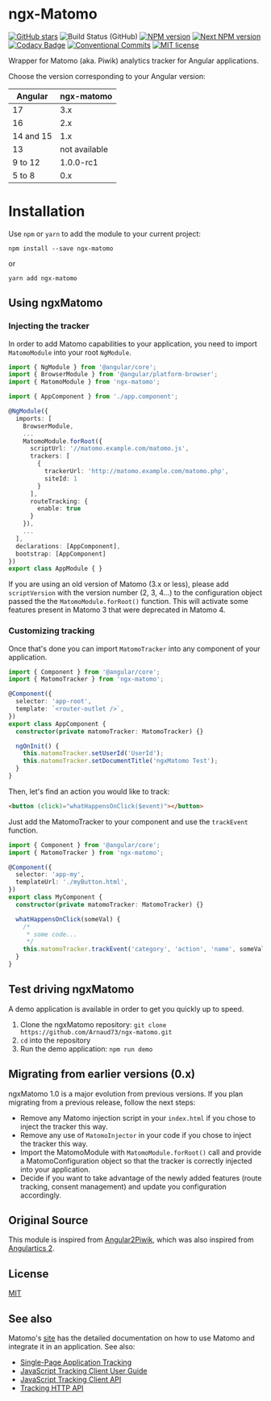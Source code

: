 # ngx-Matomo

[![GitHub stars](https://img.shields.io/github/stars/Arnaud73/ngx-matomo.svg?style=social&label=Star&maxAge=2592000)](https://GitHub.com/Arnaud73/ngx-matomo/)
![Build Status (GitHub)](https://github.com/Arnaud73/ngx-matomo/actions/workflows/ci.yml/badge.svg)
[![NPM version](https://img.shields.io/npm/v/ngx-matomo.svg)](https://www.npmjs.com/package/ngx-matomo)
[![Next NPM version](https://img.shields.io/npm/v/ngx-matomo/next.svg)](https://www.npmjs.com/package/ngx-matomo)
[![Codacy Badge](https://api.codacy.com/project/badge/Grade/b650cf6a9d3d4ab393af8d29d63fc8cc)](https://www.codacy.com/app/Arnaud73/ngx-matomo?utm_source=github.com&utm_medium=referral&utm_content=Arnaud73/ngx-matomo&utm_campaign=Badge_Grade)
[![Conventional Commits](https://img.shields.io/badge/Conventional%20Commits-1.0.0-yellow.svg)](https://conventionalcommits.org)
[![MIT license](https://img.shields.io/badge/license-MIT-brightgreen.svg)](http://opensource.org/licenses/MIT)

Wrapper for Matomo (aka. Piwik) analytics tracker for Angular applications.

Choose the version corresponding to your Angular version:

| Angular   | ngx-matomo    |
| --------- | ------------- |
| 17        | 3.x           |
| 16        | 2.x           |
| 14 and 15 | 1.x           |
| 13        | not available |
| 9 to 12   | 1.0.0-rc1     |
| 5 to 8    | 0.x           |

# Installation

Use `npm` or `yarn` to add the module to your current project:

```shell session
npm install --save ngx-matomo
```

or

```shell session
yarn add ngx-matomo
```

## Using ngxMatomo

### Injecting the tracker

In order to add Matomo capabilities to your application, you need to import `MatomoModule` into your root `NgModule`.

```ts
import { NgModule } from '@angular/core';
import { BrowserModule } from '@angular/platform-browser';
import { MatomoModule } from 'ngx-matomo';

import { AppComponent } from './app.component';

@NgModule({
  imports: [
    BrowserModule,
    ...
    MatomoModule.forRoot({
      scriptUrl: '//matomo.example.com/matomo.js',
      trackers: [
        {
          trackerUrl: 'http://matomo.example.com/matomo.php',
          siteId: 1
        }
      ],
      routeTracking: {
        enable: true
      }
    }),
    ...
  ],
  declarations: [AppComponent],
  bootstrap: [AppComponent]
})
export class AppModule { }
```

If you are using an old version of Matomo (3.x or less), please add `scriptVersion` with the version number (2, 3, 4…) to the configuration object passed the the `MatomoModule.forRoot()` function. This will activate some features present in Matomo 3 that were deprecated in Matomo 4.

### Customizing tracking

Once that's done you can import `MatomoTracker` into any component of your application.

```ts
import { Component } from '@angular/core';
import { MatomoTracker } from 'ngx-matomo';

@Component({
  selector: 'app-root',
  template: `<router-outlet />`,
})
export class AppComponent {
  constructor(private matomoTracker: MatomoTracker) {}

  ngOnInit() {
    this.matomoTracker.setUserId('UserId');
    this.matomoTracker.setDocumentTitle('ngxMatomo Test');
  }
}
```

Then, let's find an action you would like to track:

```html
<button (click)="whatHappensOnClick($event)"></button>
```

Just add the MatomoTracker to your component and use the `trackEvent` function.

```ts
import { Component } from '@angular/core';
import { MatomoTracker } from 'ngx-matomo';

@Component({
  selector: 'app-my',
  templateUrl: './myButton.html',
})
export class MyComponent {
  constructor(private matomoTracker: MatomoTracker) {}

  whatHappensOnClick(someVal) {
    /*
     * some code...
     */
    this.matomoTracker.trackEvent('category', 'action', 'name', someVal);
  }
}
```

## Test driving ngxMatomo

A demo application is available in order to get you quickly up to speed.

1. Clone the ngxMatomo repository: `git clone https://github.com/Arnaud73/ngx-matomo.git`
2. `cd` into the repository
3. Run the demo application: `npm run demo`

## Migrating from earlier versions (0.x)

ngxMatomo 1.0 is a major evolution from previous versions. If you plan migrating from a previous release, follow the next steps:

- Remove any Matomo injection script in your `index.html` if you chose to inject the tracker this way.
- Remove any use of `MatomoInjector` in your code if you chose to inject the tracker this way.
- Import the MatomoModule with `MatomoModule.forRoot()` call and provide a MatomoConfiguration object so that the tracker is correctly injected into your application.
- Decide if you want to take advantage of the newly added features (route tracking, consent management) and update you configuration accordingly.

## Original Source

This module is inspired from [Angular2Piwik](https://github.com/awronka/Angular2Piwik), which was also inspired from [Angulartics 2](https://github.com/angulartics/angulartics2).

## License

[MIT](LICENSE)

## See also

Matomo's [site](https://developer.matomo.org/) has the detailed documentation on how to use Matomo and integrate it in an application.
See also:

- [Single-Page Application Tracking](https://developer.matomo.org/guides/spa-tracking)
- [JavaScript Tracking Client User Guide](https://developer.matomo.org/guides/tracking-javascript-guide)
- [JavaScript Tracking Client API](https://developer.matomo.org/api-reference/tracking-javascript)
- [Tracking HTTP API](https://developer.matomo.org/api-reference/tracking-api)
